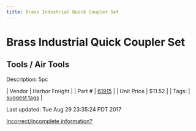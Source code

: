 ```yaml
---
title: Brass Industrial Quick Coupler Set
---
```


# Brass Industrial Quick Coupler Set
## Tools / Air Tools
Description: 	5pc 

| Vendor | Harbor Freight | 
| Part # | [61915](http://www.harborfreight.com/air-tools/fittings/brass-industrial-quick-coupler-set-5-pc-61915.html) | 
| Unit Price | $11.52 | 
| Tags: | [suggest tags](https://docs.google.com/forms/d/e/1FAIpQLSeWyY8v3RgOty-MyWmh9U0iivNYN_molChYyS-0U-o-kOAv_g/viewform) | 

Last updated: Tue Aug 29 23:35:24 PDT 2017

 [Incorrect/Incomplete information?](https://docs.google.com/forms/d/e/1FAIpQLSeWyY8v3RgOty-MyWmh9U0iivNYN_molChYyS-0U-o-kOAv_g/viewform)
